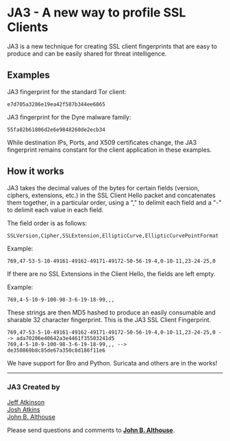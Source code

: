 # JA3 - A new way to profile SSL Clients


JA3 is a new technique for creating SSL client fingerprints that are easy to produce and can be easily shared for threat intelligence.

## Examples

JA3 fingerprint for the standard Tor client:  
```
e7d705a3286e19ea42f587b344ee6865
```
JA3 fingerprint for the Dyre malware family:
```
55fa82b61806d2e6e9848260de2ecb34
```
While destination IPs, Ports, and X509 certificates change, the JA3 fingerprint remains constant for the client application in these examples.

## How it works

JA3 takes the decimal values of the bytes for certain fields (version, ciphers, extensions, etc.) in the SSL Client Hello packet and concatenates them together, in a particular order, using a "," to delimit each field and a "-" to delimit each value in each field. 

The field order is as follows:
```
SSLVersion,Cipher,SSLExtension,EllipticCurve,EllipticCurvePointFormat
```
Example:
    
    769,47-53-5-10-49161-49162-49171-49172-50-56-19-4,0-10-11,23-24-25,0

If there are no SSL Extensions in the Client Hello, the fields are left empty. 

Example:
    
    769,4-5-10-9-100-98-3-6-19-18-99,,,

These strings are then MD5 hashed to produce an easily consumable and sharable 32 character fingerprint. This is the JA3 SSL Client Fingerprint.

    769,47-53-5-10-49161-49162-49171-49172-50-56-19-4,0-10-11,23-24-25,0 --> ada70206e40642a3e4461f35503241d5
    769,4-5-10-9-100-98-3-6-19-18-99,,, --> de350869b8c85de67a350c8d186f11e6

We have support for Bro and Python. Suricata and others are in the works!
___  
### JA3 Created by

[Jeff Atkinson](mailto:jatkinson@salesforce.com)  
[Josh Atkins](mailto:joshua.atkins@salesforce.com)  
[John B. Althouse](mailto:jalthouse@salesforce.com)

Please send questions and comments to **[John B. Althouse](mailto:jalthouse@salesforce.com)**.

